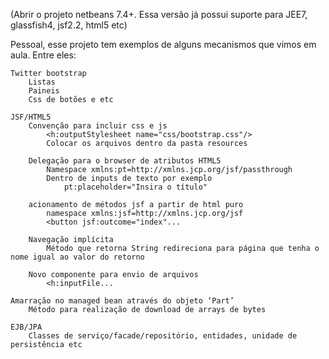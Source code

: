 (Abrir o projeto netbeans 7.4+. Essa versão já possui suporte para JEE7, glassfish4, jsf2.2, html5 etc)

Pessoal, esse projeto tem exemplos de alguns mecanismos que vimos em aula. Entre eles:

	Twitter bootstrap 
		Listas
		Paineis
		Css de botões e etc

	JSF/HTML5
		Convenção para incluir css e js
			<h:outputStylesheet name="css/bootstrap.css"/>
			Colocar os arquivos dentro da pasta resources

		Delegação para o browser de atributos HTML5
			Namespace xmlns:pt=http://xmlns.jcp.org/jsf/passthrough
			Dentro de inputs de texto por exemplo
				pt:placeholder="Insira o título"

		acionamento de métodos jsf a partir de html puro
			namespace xmlns:jsf=http://xmlns.jcp.org/jsf
			<button jsf:outcome="index"...

		Navegação implícita 
			Método que retorna String redireciona para página que tenha o nome igual ao valor do retorno

		Novo componente para envio de arquivos
			<h:inputFile...

	Amarração no managed bean através do objeto ‘Part’
		Método para realização de download de arrays de bytes

	EJB/JPA
		Classes de serviço/facade/repositório, entidades, unidade de persistência etc
